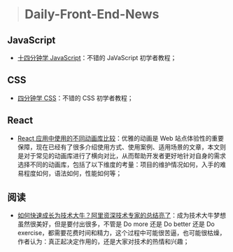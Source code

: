 > # Daily-Front-End-News

## JavaScript

- [十四分钟学 JavaScript](https://jgthms.com/javascript-in-14-minutes)：不错的 JaVaScript 初学者教程；

## CSS

- [四分钟学 CSS](https://jgthms.com/web-design-in-4-minutes/)：不错的 CSS 初学者教程；

## React

- [React 应用中使用的不同动画库比较](http://t.cn/RnBRfDa)：优雅的动画是 Web 站点体验性的重要保障，现在已经有了很多介绍使用方式、使用案例、适用场景的文章，本文则是对于常见的动画库进行了横向对比，从而帮助开发者更好地针对自身的需求选择不同的动画库，包括了以下维度的考量：项目的维护情况如何，入手的难易程度如何，语法如何，性能如何等；

## 阅读

- [如何快速成长为技术大牛？阿里资深技术专家的总结亮了](http://t.cn/RndNzd6)：成为技术大牛梦想虽然很美好，但是要付出很多，不管是 Do more 还是 Do better 还是 Do exercise，都需要花费时间和精力，这个过程中可能很苦逼，也可能很枯燥，作者认为：真正起决定作用的，还是大家对技术的热情和兴趣；
